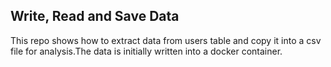 ## Write, Read and Save Data

This repo shows how to extract data from users table and copy it into a csv 
file for analysis.The data is initially written into a docker container.